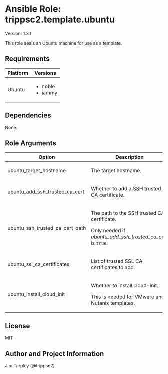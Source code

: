 <!-- BEGIN_ANSIBLE_DOCS -->

# Ansible Role: trippsc2.template.ubuntu
Version: 1.3.1

This role seals an Ubuntu machine for use as a template.

## Requirements

| Platform | Versions |
| -------- | -------- |
| Ubuntu | <ul><li>noble</li><li>jammy</li></ul> |

## Dependencies

None.

## Role Arguments
|Option|Description|Type|Required|Choices|Default|
|---|---|---|---|---|---|
| ubuntu_target_hostname | <p>The target hostname.</p> | str | yes |  |  |
| ubuntu_add_ssh_trusted_ca_cert | <p>Whether to add a SSH trusted CA certificate.</p> | bool | no |  | False |
| ubuntu_ssh_trusted_ca_cert_path | <p>The path to the SSH trusted CA certificate.</p><p>Only needed if *ubuntu_add_ssh_trusted_ca_cert* is `true`.</p> | path | no |  |  |
| ubuntu_ssl_ca_certificates | <p>List of trusted SSL CA certificates to add.</p> | list of '' | no |  | [] |
| ubuntu_install_cloud_init | <p>Whether to install cloud-init.</p><p>This is needed for VMware and Nutanix templates.</p> | bool | no |  | False |


## License
MIT

## Author and Project Information
Jim Tarpley (@trippsc2)
<!-- END_ANSIBLE_DOCS -->
